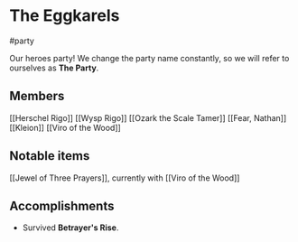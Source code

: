 # The Eggkarels

#party 

Our heroes party! We change the party name constantly, so we will refer to ourselves as **The Party**.

## Members

[[Herschel Rigo]]
[[Wysp Rigo]]
[[Ozark the Scale Tamer]]
[[Fear, Nathan]]
[[Kleion]]
[[Viro of the Wood]]

## Notable items

[[Jewel of Three Prayers]], currently with [[Viro of the Wood]]

## Accomplishments

- Survived **Betrayer's Rise**.
